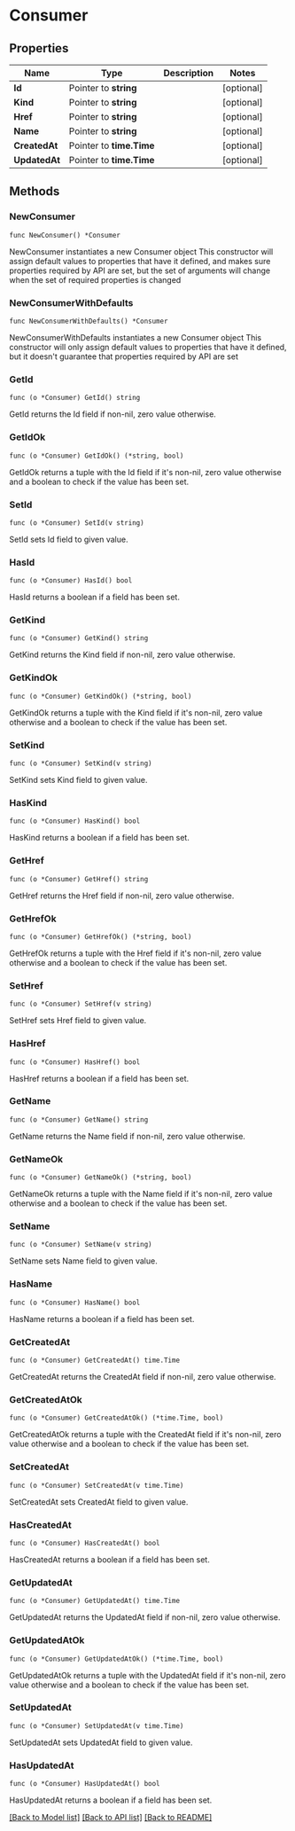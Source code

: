 # Consumer

## Properties

Name | Type | Description | Notes
------------ | ------------- | ------------- | -------------
**Id** | Pointer to **string** |  | [optional] 
**Kind** | Pointer to **string** |  | [optional] 
**Href** | Pointer to **string** |  | [optional] 
**Name** | Pointer to **string** |  | [optional] 
**CreatedAt** | Pointer to **time.Time** |  | [optional] 
**UpdatedAt** | Pointer to **time.Time** |  | [optional] 

## Methods

### NewConsumer

`func NewConsumer() *Consumer`

NewConsumer instantiates a new Consumer object
This constructor will assign default values to properties that have it defined,
and makes sure properties required by API are set, but the set of arguments
will change when the set of required properties is changed

### NewConsumerWithDefaults

`func NewConsumerWithDefaults() *Consumer`

NewConsumerWithDefaults instantiates a new Consumer object
This constructor will only assign default values to properties that have it defined,
but it doesn't guarantee that properties required by API are set

### GetId

`func (o *Consumer) GetId() string`

GetId returns the Id field if non-nil, zero value otherwise.

### GetIdOk

`func (o *Consumer) GetIdOk() (*string, bool)`

GetIdOk returns a tuple with the Id field if it's non-nil, zero value otherwise
and a boolean to check if the value has been set.

### SetId

`func (o *Consumer) SetId(v string)`

SetId sets Id field to given value.

### HasId

`func (o *Consumer) HasId() bool`

HasId returns a boolean if a field has been set.

### GetKind

`func (o *Consumer) GetKind() string`

GetKind returns the Kind field if non-nil, zero value otherwise.

### GetKindOk

`func (o *Consumer) GetKindOk() (*string, bool)`

GetKindOk returns a tuple with the Kind field if it's non-nil, zero value otherwise
and a boolean to check if the value has been set.

### SetKind

`func (o *Consumer) SetKind(v string)`

SetKind sets Kind field to given value.

### HasKind

`func (o *Consumer) HasKind() bool`

HasKind returns a boolean if a field has been set.

### GetHref

`func (o *Consumer) GetHref() string`

GetHref returns the Href field if non-nil, zero value otherwise.

### GetHrefOk

`func (o *Consumer) GetHrefOk() (*string, bool)`

GetHrefOk returns a tuple with the Href field if it's non-nil, zero value otherwise
and a boolean to check if the value has been set.

### SetHref

`func (o *Consumer) SetHref(v string)`

SetHref sets Href field to given value.

### HasHref

`func (o *Consumer) HasHref() bool`

HasHref returns a boolean if a field has been set.

### GetName

`func (o *Consumer) GetName() string`

GetName returns the Name field if non-nil, zero value otherwise.

### GetNameOk

`func (o *Consumer) GetNameOk() (*string, bool)`

GetNameOk returns a tuple with the Name field if it's non-nil, zero value otherwise
and a boolean to check if the value has been set.

### SetName

`func (o *Consumer) SetName(v string)`

SetName sets Name field to given value.

### HasName

`func (o *Consumer) HasName() bool`

HasName returns a boolean if a field has been set.

### GetCreatedAt

`func (o *Consumer) GetCreatedAt() time.Time`

GetCreatedAt returns the CreatedAt field if non-nil, zero value otherwise.

### GetCreatedAtOk

`func (o *Consumer) GetCreatedAtOk() (*time.Time, bool)`

GetCreatedAtOk returns a tuple with the CreatedAt field if it's non-nil, zero value otherwise
and a boolean to check if the value has been set.

### SetCreatedAt

`func (o *Consumer) SetCreatedAt(v time.Time)`

SetCreatedAt sets CreatedAt field to given value.

### HasCreatedAt

`func (o *Consumer) HasCreatedAt() bool`

HasCreatedAt returns a boolean if a field has been set.

### GetUpdatedAt

`func (o *Consumer) GetUpdatedAt() time.Time`

GetUpdatedAt returns the UpdatedAt field if non-nil, zero value otherwise.

### GetUpdatedAtOk

`func (o *Consumer) GetUpdatedAtOk() (*time.Time, bool)`

GetUpdatedAtOk returns a tuple with the UpdatedAt field if it's non-nil, zero value otherwise
and a boolean to check if the value has been set.

### SetUpdatedAt

`func (o *Consumer) SetUpdatedAt(v time.Time)`

SetUpdatedAt sets UpdatedAt field to given value.

### HasUpdatedAt

`func (o *Consumer) HasUpdatedAt() bool`

HasUpdatedAt returns a boolean if a field has been set.


[[Back to Model list]](../README.md#documentation-for-models) [[Back to API list]](../README.md#documentation-for-api-endpoints) [[Back to README]](../README.md)


